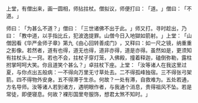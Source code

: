 上堂，有僧出来，画一圆相，师拈拄杖。僧拟议，师便打曰：​「道。​」僧曰：​「不道。​」

师曰：​「为甚么不道？​」僧曰：​「三世诸佛不出于此。​」师又打。寻时趁出，乃曰：​「教中道，以手指比丘，犯波逸提罪。山僧今日入地獄如箭射。​」上堂：​「山僧因看《华严金师子章》第九《由心回转善成门》​，又释曰：如一尺之镜，纳重重之影像。若然者，道有也得，道无也得，道非亦得，道是亦得。虽然如是，更须知有拄杖头上一窍。若也不会，拄杖子穿灯笼，入佛殿，撞着释迦，磕倒弥勒，露柱拊掌呵呵大笑。你且道笑个甚么？​」卓拄杖下座。上堂：​「汝等诸人在我这里过夏，与你点出五般病：一不得向万里无寸草处去。二不得孤峰独宿。三不得张弓架箭。四不得物外安身。五不得滞于生杀。何故？一处有滞，自救难为。五处若通，方名导师。汝等诸人若到诸方，遇明眼作者，与我通个消息，贵得祖风不坠。若是常徒，即便寝息。何故？裸形国里夸服饰，想君太煞不知时。​」